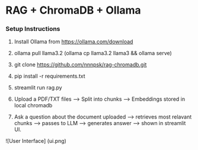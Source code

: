 # RAG + ChromaDB + Ollama

### Setup Instructions
1. Install Ollama from https://ollama.com/download
2. ollama pull llama3.2 (ollama cp llama3.2 llama3 && ollama serve)
3. git clone https://github.com/nnnpsk/rag-chromadb.git
4. pip install -r requirements.txt
5. streamlit run rag.py

6. Upload a PDF/TXT files --> Split into chunks --> Embeddings stored in local chromadb
7. Ask a question about the document uploaded --> retrieves most relavant chunks --> passes to LLM --> generates answer --> shown in streamlit UI.

![User Interface] (ui.png)

   

   
